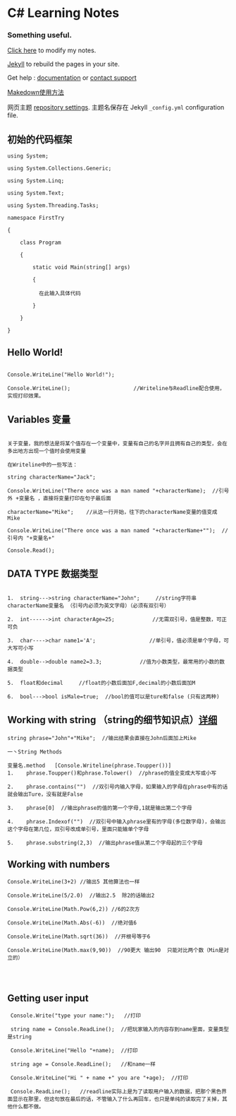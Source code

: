 # C# Learning Notes
### Something useful.
[Click here](https://github.com/ll1559681586/ll1559681586.github.io/edit/main/README.md) to modify my notes.

[Jekyll](https://jekyllrb.com/) to rebuild the pages in your site.

Get help : [documentation](https://docs.github.com/categories/github-pages-basics/) 
 or [contact support](https://support.github.com/contact)
 
 [Makedown使用方法](https://www.jianshu.com/p/191d1e21f7ed)
 
 网页主题 [repository settings](https://github.com/ll1559681586/ll1559681586.github.io/settings/pages). 主题名保存在 Jekyll `_config.yml` configuration file.
## 初始的代码框架
```makedown
using System;

using System.Collections.Generic;

using System.Linq;

using System.Text;

using System.Threading.Tasks;

namespace FirstTry 

{

    class Program
    
    {
    
        static void Main(string[] args)
        
        {
        
          在此输入具体代码

        }
        
    }
    
}
```
## Hello World!
```makedown

Console.WriteLine("Hello World!");

Console.WriteLine();                    //Writeline与Readline配合使用，实现打印效果。

```

## Variables 变量
```makedown

关于变量，我的想法是将某个值存在一个变量中，变量有自己的名字并且拥有自己的类型，会在多出地方出现一个值时会使用变量

在Writeline中的一些写法：

string characterName="Jack";

Console.WriteLine("There once was a man named "+characterName);  //引号外 +变量名 ，直接将变量打印在句子最后面

characterName="Mike";    //从这一行开始，往下的characterName变量的值变成Mike

Console.WriteLine("There once was a man named "+characterName+"");  //引号内 "+变量名+"

Console.Read();

```

## DATA TYPE 数据类型
```makedown

1.  string--->string characterName="John";     //string字符串 characterName变量名 （引号内必须为英文字母）（必须有双引号）

2.  int------>int characterAge=25;            //无需双引号，值是整数，可正可负

3.  char---->char name1='A';                 //单引号，值必须是单个字母，可大写可小写

4.  double-->double name2=3.3;            //值为小数类型，最常用的小数的数据类型

5.  float和decimal     //float的小数后面加F,decimal的小数后面加M

6.  bool--->bool isMale=true;  //bool的值可以是ture和false (只有这两种)

```
## Working with string （string的细节知识点）[详细](https://docs.microsoft.com/en-us/dotnet/api/system.string?view=net-5.0#methods)
```makedown
string phrase="John"+"Mike";  //输出结果会直接在John后面加上Mike

一丶String Methods

变量名.method   [Console.Writeline(phrase.Toupper())]
1.    phrase.Toupper()和phrase.Tolower()  //phrase的值全变成大写或小写

2.    phrase.contains("")  //双引号内输入字母，如果输入的字母在phrase中有的话就会输出Ture，没有就是False

3.    phrase[0]  //输出phrase的值的第一个字母,1就是输出第二个字母

4.    phrase.Indexof("")  //双引号中输入phrase里有的字母(多位数字母)，会输出这个字母在第几位，双引号改成单引号，里面只能输单个字母  

5.    phrase.substring(2,3)  //输出phrase值从第二个字母起的三个字母

```
## Working with numbers
```makedown
Console.WriteLine(3+2) //输出5 其他算法也一样

Console.WriteLine(5/2.0)  //输出2.5  除2的话输出2

Console.WriteLine(Math.Pow(6,2)) //6的2次方

Console.WriteLine(Math.Abs(-6))  //绝对值6

Console.WriteLine(Math.sqrt(36))  //开根号等于6

Console.WriteLine(Math.max(9,90))  //90更大 输出90  只能对比两个数（Min是对立的）




```
## Getting user input
```makedown
 Console.Write("type your name:");   //打印
 
 string name = Console.ReadLine();  //把玩家输入的内容存到name里面，变量类型是string
 
 Console.WriteLine("Hello "+name);  //打印
 
 string age = Console.ReadLine();   //和name一样
 
 Console.WriteLine("Hi " + name +" you are "+age);  //打印
 
 Console.ReadLine();   //readline实际上是为了读取用户输入的数据，把那个黑色界面显示在那里，但这句放在最后的话，不管输入了什么再回车，也只是单纯的读取完了关掉，其他什么都不做。

```
